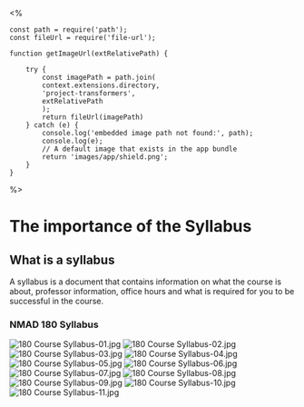 <%

    const path = require('path');
    const fileUrl = require('file-url');
    
    function getImageUrl(extRelativePath) {
     
        try {
            const imagePath = path.join(
            context.extensions.directory,
            'project-transformers',
            extRelativePath
            );
            return fileUrl(imagePath)
        } catch (e) {
            console.log('embedded image path not found:', path);
            console.log(e);
            // A default image that exists in the app bundle
            return 'images/app/shield.png';
        }
    }
%>

# The importance of the Syllabus

## What is a syllabus
A syllabus is a document that contains information on what the course is about, professor information, office hours and
what is required for you to be successful in the course.


### NMAD 180 Syllabus
![180 Course Syllabus-01.jpg](<%= getImageUrl('images/syllabus/180 Course Syllabus-01.jpg') %>)
![180 Course Syllabus-02.jpg](<%= getImageUrl('images/syllabus/180 Course Syllabus-02.jpg') %>)
![180 Course Syllabus-03.jpg](<%= getImageUrl('images/syllabus/180 Course Syllabus-03.jpg') %>)
![180 Course Syllabus-04.jpg](<%= getImageUrl('images/syllabus/180 Course Syllabus-04.jpg') %>)
![180 Course Syllabus-05.jpg](<%= getImageUrl('images/syllabus/180 Course Syllabus-05.jpg') %>)
![180 Course Syllabus-06.jpg](<%= getImageUrl('images/syllabus/180 Course Syllabus-06.jpg') %>)
![180 Course Syllabus-07.jpg](<%= getImageUrl('images/syllabus/180 Course Syllabus-07.jpg') %>)
![180 Course Syllabus-08.jpg](<%= getImageUrl('images/syllabus/180 Course Syllabus-08.jpg') %>)
![180 Course Syllabus-09.jpg](<%= getImageUrl('images/syllabus/180 Course Syllabus-09.jpg') %>)
![180 Course Syllabus-10.jpg](<%= getImageUrl('images/syllabus/180 Course Syllabus-10.jpg') %>)
![180 Course Syllabus-11.jpg](<%= getImageUrl('images/syllabus/180 Course Syllabus-11.jpg') %>)
